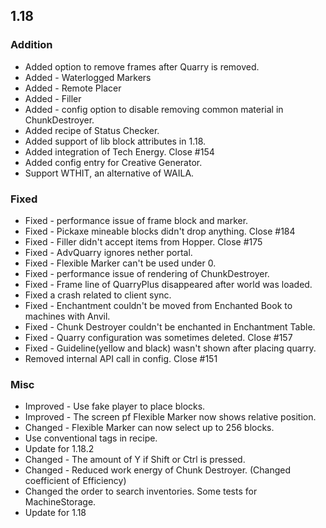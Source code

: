 ## 1.18

### Addition

* Added option to remove frames after Quarry is removed.
* Added - Waterlogged Markers
* Added - Remote Placer
* Added - Filler
* Added - config option to disable removing common material in ChunkDestroyer.
* Added recipe of Status Checker.
* Added support of lib block attributes in 1.18.
* Added integration of Tech Energy. Close #154
* Added config entry for Creative Generator.
* Support WTHIT, an alternative of WAILA.

### Fixed

* Fixed - performance issue of frame block and marker.
* Fixed - Pickaxe mineable blocks didn't drop anything. Close #184
* Fixed - Filler didn't accept items from Hopper. Close #175
* Fixed - AdvQuarry ignores nether portal.
* Fixed - Flexible Marker can't be used under 0.
* Fixed - performance issue of rendering of ChunkDestroyer.
* Fixed - Frame line of QuarryPlus disappeared after world was loaded.
* Fixed a crash related to client sync.
* Fixed - Enchantment couldn't be moved from Enchanted Book to machines with Anvil.
* Fixed - Chunk Destroyer couldn't be enchanted in Enchantment Table.
* Fixed - Quarry configuration was sometimes deleted. Close #157
* Fixed - Guideline(yellow and black) wasn't shown after placing quarry.
* Removed internal API call in config. Close #151

### Misc

* Improved - Use fake player to place blocks.
* Improved - The screen pf Flexible Marker now shows relative position.
* Changed - Flexible Marker can now select up to 256 blocks.
* Use conventional tags in recipe.
* Update for 1.18.2
* Changed - The amount of Y if Shift or Ctrl is pressed.
* Changed - Reduced work energy of Chunk Destroyer. (Changed coefficient of Efficiency)
* Changed the order to search inventories. Some tests for MachineStorage.
* Update for 1.18
